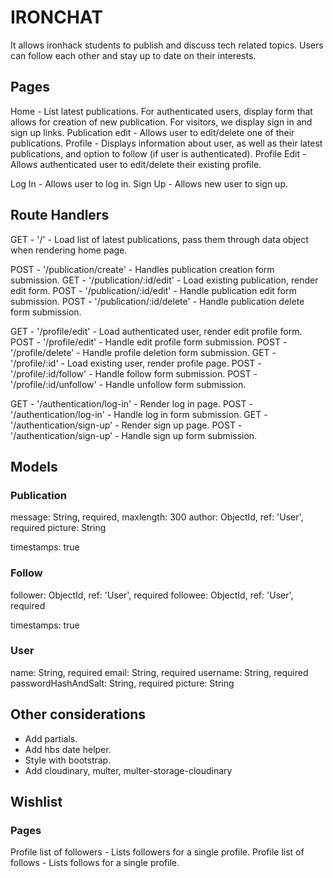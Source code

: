 # IRONCHAT

It allows ironhack students to publish and discuss tech related topics. Users can follow each other and stay up to date on their interests.

## Pages

Home - List latest publications. For authenticated users, display form that allows for creation of new publication. For visitors, we display sign in and sign up links.
Publication edit - Allows user to edit/delete one of their publications.
Profile - Displays information about user, as well as their latest publications, and option to follow (if user is authenticated).
Profile Edit - Allows authenticated user to edit/delete their existing profile.

Log In - Allows user to log in.
Sign Up - Allows new user to sign up.

## Route Handlers

GET - '/' - Load list of latest publications, pass them through data object when rendering home page.

POST - '/publication/create' - Handles publication creation form submission.
GET - '/publication/:id/edit' - Load existing publication, render edit form.
POST - '/publication/:id/edit' - Handle publication edit form submission.
POST - '/publication/:id/delete' - Handle publication delete form submission.

GET - '/profile/edit' - Load authenticated user, render edit profile form.
POST - '/profile/edit' - Handle edit profile form submission.
POST - '/profile/delete' - Handle profile deletion form submission.
GET - '/profile/:id' - Load existing user, render profile page.
POST - '/profile/:id/follow' - Handle follow form submission.
POST - '/profile/:id/unfollow' - Handle unfollow form submission.

GET - '/authentication/log-in' - Render log in page.
POST - '/authentication/log-in' - Handle log in form submission.
GET - '/authentication/sign-up' - Render sign up page.
POST - '/authentication/sign-up' - Handle sign up form submission.

## Models

### Publication

message: String, required, maxlength: 300
author: ObjectId, ref: 'User', required
picture: String

timestamps: true

### Follow

follower: ObjectId, ref: 'User', required
followee: ObjectId, ref: 'User', required

timestamps: true

### User

name: String, required
email: String, required
username: String, required
passwordHashAndSalt: String, required
picture: String

## Other considerations

- Add partials.
- Add hbs date helper.
- Style with bootstrap.
- Add cloudinary, multer, multer-storage-cloudinary

## Wishlist

### Pages

Profile list of followers - Lists followers for a single profile.
Profile list of follows - Lists follows for a single profile.
